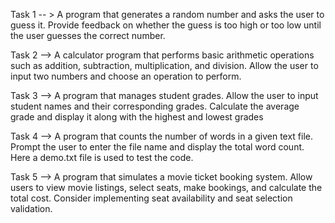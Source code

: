 Task 1 -- > A program that generates a random number and asks the user to guess it. Provide feedback on whether the guess is too high or too low until the user guesses the correct number.

Task 2 -->  A calculator program that performs basic arithmetic operations such as addition, subtraction, multiplication, and division. Allow the user to input two numbers and choose an operation to perform.

Task 3 --> A program that manages student grades. Allow the user to input student names and their corresponding grades. Calculate the average grade and display it along with the highest and lowest grades

Task 4 --> A program that counts the number of words in a given text file. Prompt the user to enter the file name and display the total word count. Here a demo.txt file is used to test the code.

Task 5 --> A program that simulates a movie ticket booking system. Allow users to view movie listings, select seats, make bookings, and calculate the total cost. Consider implementing seat availability and seat selection validation.
